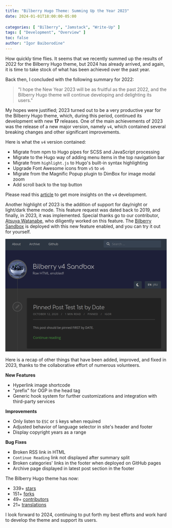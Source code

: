 ```yaml
---
title: "Bilberry Hugo Theme: Summing Up the Year 2023"
date: 2024-01-01T18:00:00-05:00

categories: [ "Bilberry", "Jamstack", "Write-Up" ]
tags: [ "Development", "Overview" ]
toc: false
author: "Igor Baiborodine"
---
```


How quickly time flies. It seems that we recently summed up the results of 2022 for the Bilberry
Hugo theme, but 2024 has already arrived, and again, it is time to take stock of what has been
achieved over the past year.

<!--more-->

Back then, I concluded with the following summary for 2022:
> "I hope the New Year 2023 will be as fruitful as the past 2022, and the Bilberry Hugo theme will
> continue developing and delighting its users."

My hopes were justified; 2023 turned out to be a very productive year for the Bilberry Hugo theme,
which, during this period, continued its development with new **17** releases. One of the main
achievements of 2023 was the release of a new major version, namely `v4`, which contained several
breaking changes and other significant improvements.

Here is what the `v4` version contained:
- Migrate from npm to Hugo pipes for SCSS and JavaScript processing
- Migrate to the Hugo way of adding menu items in the top navigation bar
- Migrate from `highlight.js` to Hugo's built-in syntax highlighting
- Upgrade Font Awesome icons from `v5` to `v6`
- Migrate from the Magnific Popup plugin to DimBox for image modal zoom
- Add scroll back to the top button

Please read this [article](/article/bilberry-v4-released) to get more insights on the `v4`
development.

Another highlight of 2023 is the addition of support for day/night or light/dark theme mode. This
feature request was dated back to 2019, and finally, in 2023, it was implemented. Special thanks go
to our contributor, [Atsuya Watanabe](https://github.com/atsuyaw), who diligently worked on this
feature. The [Bilberry Sandbox](https://www.bilberry-sandbox.kiroule.com/) is deployed with this new
feature enabled, and you can try it out for yourself.

![Bilberry Sandbox Dark Theme](bilberry-dark-theme.png)

Here is a recap of other things that have been added, improved, and fixed in 2023, thanks to the
collaborative effort of numerous volunteers.

**New Features**

- Hyperlink image shortcode
- "prefix" for OGP in the head tag
- Generic hook system for further customizations and integration with third-party services

**Improvements**

- Only listen to `ESC` or `S` keys when required
- Adjusted behavior of language selector in site's header and footer
- Display copyright years as a range

**Bug Fixes**

- Broken RSS link in HTML
- `Continue Reading` link not displayed after summary split
- Broken categories' links in the footer when deployed on GitHub pages
- Archive page displayed in latest post section in the footer

The Bilberry Hugo theme has now:

- 339+ [stars](https://github.com/Lednerb/bilberry-hugo-theme/stargazers)
- 151+ [forks](https://github.com/Lednerb/bilberry-hugo-theme/network/members)
- 49+ [contributors](https://github.com/Lednerb/bilberry-hugo-theme/graphs/contributors)
- 21+ [translations](https://github.com/Lednerb/bilberry-hugo-theme/tree/master/i18n)

I look forward to 2024, continuing to put forth my best efforts and work hard to develop the theme
and support its users.

